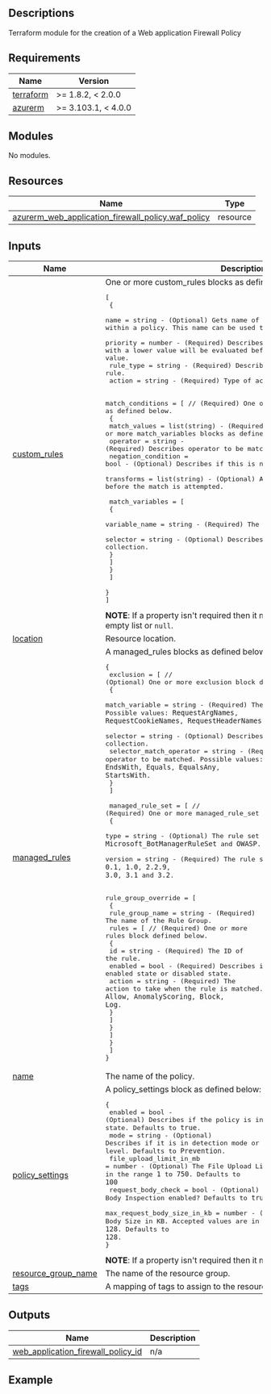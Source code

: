 <!-- BEGIN_TF_DOCS -->
## Descriptions

Terraform module for the creation of a Web application Firewall Policy

## Requirements

| Name | Version |
|------|---------|
| <a name="requirement_terraform"></a> [terraform](#requirement\_terraform) | >= 1.8.2, < 2.0.0 |
| <a name="requirement_azurerm"></a> [azurerm](#requirement\_azurerm) | >= 3.103.1, < 4.0.0 |

## Modules

No modules.

## Resources

| Name | Type |
|------|------|
| [azurerm_web_application_firewall_policy.waf_policy](https://registry.terraform.io/providers/hashicorp/azurerm/latest/docs/resources/web_application_firewall_policy) | resource |



## Inputs

| Name | Description | Type | Default | Required |
|------|-------------|------|---------|:--------:|
| <a name="input_custom_rules"></a> [custom\_rules](#input\_custom\_rules) | One or more custom\_rules blocks as defined below:<pre>[<br>    {<br>        name      = string - (Optional) Gets name of the resource that is unique within a policy. This name can be used to access the resource.<br>        priority  = number - (Required) Describes priority of the rule. Rules with a lower value will be evaluated before rules with a higher value.<br>        rule_type = string - (Required) Describes the type of rule.<br>        action    = string - (Required) Type of action.<br><br>        match_conditions = [ // (Required) One or more match_conditions blocks as defined below.<br>            {<br>                match_values       = list(string) - (Required) One or more match_variables blocks as defined below.<br>                operator           = string       - (Required) Describes operator to be matched.<br>                negation_condition = bool         - (Optional) Describes if this is negate condition or not.<br>                transforms         = list(string) - (Optional) A list of transformations to do before the match is attempted.<br><br>                match_variables = [<br>                    {<br>                        variable_name = string - (Required) The name of the Match Variable.<br>                        selector      = string - (Optional) Describes field of the matchVariable collection.<br>                    }<br>                ]<br>            }<br>        ]<br>    }<br>]</pre>**NOTE**: If a property isn't required then it must be explicitly set as an empty list or `null`. | <pre>list(object({<br>    name      = string<br>    priority  = number<br>    rule_type = string<br>    action    = string<br><br>    match_conditions = list(object({<br>      match_values       = list(string)<br>      operator           = string<br>      negation_condition = bool<br>      transforms         = list(string)<br><br>      match_variables = list(object({<br>        variable_name = string<br>        selector      = string<br>      }))<br>    }))<br>  }))</pre> | `[]` | no |
| <a name="input_location"></a> [location](#input\_location) | Resource location. | `string` | n/a | yes |
| <a name="input_managed_rules"></a> [managed\_rules](#input\_managed\_rules) | A managed\_rules blocks as defined below:<pre>{<br>    exclusion = [ // (Optional) One or more exclusion block defined below.<br>        {<br>            match_variable          = string - (Required) The name of the Match Variable. Possible values: `RequestArgNames`, `RequestCookieNames`, `RequestHeaderNames`.<br>            selector                = string - (Optional) Describes field of the matchVariable collection.<br>            selector_match_operator = string - (Required) Describes operator to be matched. Possible values: `Contains`, `EndsWith`, `Equals`, `EqualsAny`, `StartsWith`.<br>        }<br>    ]<br><br>    managed_rule_set = [ // (Required) One or more managed_rule_set block defined below.<br>        {<br>            type    = string - (Optional) The rule set type. Possible values: `Microsoft_BotManagerRuleSet` and `OWASP`.<br>            version = string - (Required) The rule set version. Possible values: `0.1`, `1.0`, `2.2.9`, `3.0`, `3.1` and `3.2`.<br><br>            rule_group_override = [<br>                {<br>                    rule_group_name = string       - (Required) The name of the Rule Group.<br>                    rules = [ // (Required) One or more rules block defined below.<br>                        {<br>                            id      = string - (Required) The ID of the rule.<br>                            enabled = bool   - (Required) Describes if the rule is in enabled state or disabled state.<br>                            action  = string - (Required) The action to take when the rule is matched. Possible values: `Allow`, `AnomalyScoring`, `Block`, `Log`.<br>                        }<br>                    ]<br>                }<br>            ]<br>        }<br>    ]<br>}</pre> | <pre>object({<br>    exclusion = list(object({<br>      match_variable          = string<br>      selector                = string<br>      selector_match_operator = string<br>      excluded_rule_set = list(object({<br>        type    = string<br>        version = string<br>        rule_group = list(object({<br>          excluded_rules  = list(string)<br>          rule_group_name = string<br>        }))<br>      }))<br>    }))<br><br>    managed_rule_set = list(object({<br>      type    = string<br>      version = string<br><br>      rule_group_override = list(object({<br>        rule_group_name = string<br>        rule = object({<br>          id      = string<br>          enabled = bool<br>          action  = string<br>        })<br>      }))<br>    }))<br>  })</pre> | n/a | yes |
| <a name="input_name"></a> [name](#input\_name) | The name of the policy. | `string` | n/a | yes |
| <a name="input_policy_settings"></a> [policy\_settings](#input\_policy\_settings) | A policy\_settings block as defined below:<pre>{<br>    enabled                     = bool   - (Optional) Describes if the policy is in enabled state or disabled state. Defaults to `true`.<br>    mode                        = string - (Optional) Describes if it is in detection mode or prevention mode at the policy level. Defaults to `Prevention`.<br>    file_upload_limit_in_mb     = number - (Optional) The File Upload Limit in MB. Accepted values are in the range `1` to `750`. Defaults to `100`<br>    request_body_check          = bool   - (Optional) Is Request Body Inspection enabled? Defaults to `true`.<br>    max_request_body_size_in_kb = number - (Optional) The Maximum Request Body Size in KB. Accepted values are in the range `8` to `128`. Defaults to `128`.<br>}</pre>**NOTE**: If a property isn't required then it must be explicitly set as `null`. | <pre>object({<br>    enabled                     = bool<br>    mode                        = string<br>    file_upload_limit_in_mb     = number<br>    request_body_check          = bool<br>    max_request_body_size_in_kb = number<br>  })</pre> | `null` | no |
| <a name="input_resource_group_name"></a> [resource\_group\_name](#input\_resource\_group\_name) | The name of the resource group. | `string` | n/a | yes |
| <a name="input_tags"></a> [tags](#input\_tags) | A mapping of tags to assign to the resource. | `map(string)` | `{}` | no |

## Outputs

| Name | Description |
|------|-------------|
| <a name="output_web_application_firewall_policy_id"></a> [web\_application\_firewall\_policy\_id](#output\_web\_application\_firewall\_policy\_id) | n/a |

## Example
<!-- END_TF_DOCS -->
